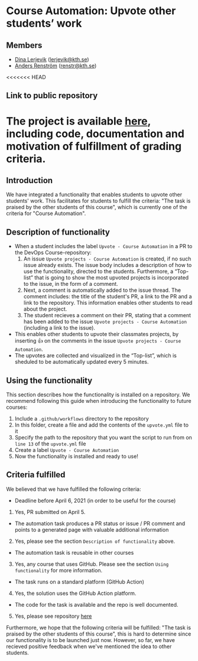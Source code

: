 # Course Automation: Upvote other students’ work
 
## Members

- [Dina Lerjevik](https://github.com/dmariel) (lerjevik@kth.se)
- [Anders Renström](https://github.com/Renstrom) (renstr@kth.se)
 
<<<<<<< HEAD
## Link to public repository
 
The project is available [here](https://github.com/dmariel/upvote-action), including code, documentation and motivation of fulfillment of grading criteria.
=======
## Introduction
 
We have integrated a functionality that enables students to upvote other students' work. This facilitates for students to fulfill the criteria: "The task is praised by the other students of this course", which is currently one of the criteria for "Course Automation".
 
## Description of functionality
 
* When a student includes the label `Upvote - Course Automation` in a PR to the DevOps Course-repository:
  1. An issue `Upvote projects - Course Automation` is created, if no such issue already exists. The issue body includes a description of how to use the functionality, directed to the students. Furthermore, a “Top-list” that is going to show the most upvoted projects is incorporated to the issue, in the form of a comment.
  2. Next, a comment is automatically added to the issue thread. The comment includes: the title of the student's PR, a link to the PR and a link to the repository. This information enables other students to read about the project.
  3. The student recieves a comment on their PR, stating that a comment has been added to the issue `Upvote projects - Course Automation` (including a link to the issue).
* This enables other students to upvote their classmates projects, by inserting :thumbsup: on the comments in the issue `Upvote projects - Course Automation`.
* The upvotes are collected and visualized in the “Top-list”, which is sheduled to be automatically updated every 5 minutes.

## Using the functionality

This section describes how the functionality is installed on a repository. We recommend following this guide when introducing the functionality to future courses:

1. Include a `.github/workflows` directory to the repository
2. In this folder, create a file and add the contents of the `upvote.yml` file to it
3. Specify the path to the repository that you want the script to run from on `line 13` of the `upvote.yml` file
4. Create a label `Upvote - Course Automation`
5. Now the functionality is installed and ready to use!
 
## Criteria fulfilled 

We believed that we have fulfilled the following criteria:
 
* Deadline before April 6, 2021 (in order to be useful for the course)
1. Yes, PR submitted on April 5.
* The automation task produces a PR status or issue / PR comment and points to a generated page with valuable additional information
2. Yes, please see the section `Description of functionality` above.
* The automation task is reusable in other courses
3. Yes, any course that uses GitHub. Please see the section `Using functionality` for more information.
* The task runs on a standard platform (GitHub Action)
4. Yes, the solution uses the GitHub Action platform.
* The code for the task is available and the repo is well documented.
5. Yes, please see repository [here](https://github.com/dmariel/devops-course/tree/course-automation/contributions/course-automation/lerjevik-renstr)

Furthermore, we hope that the following criteria will be fulfilled: "The task is praised by the other students of this course", this is hard to determine since our functionality is to be launched just now. However, so far, we have recieved positive feedback when we've mentioned the idea to other students.   
